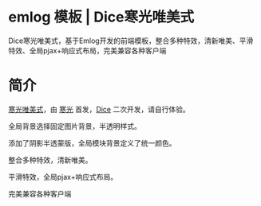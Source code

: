 # emlog 模板 | Dice寒光唯美式

Dice寒光唯美式，基于Emlog开发的前端模板，整合多种特效，清新唯美、平滑特效、全局pjax+响应式布局，完美兼容各种客户端

# 简介

[寒光唯美式](http://www.emlog.net/template/730)，由 [寒光](https://dxoca.cn "Dxoca") 首发，[Dice](http://blog.52linglong.com "Dice") 二次开发，请自行体验。

全局背景选择固定图片背景，半透明样式。

添加了阴影半透蒙版，全局模块背景定义了统一颜色。

整合多种特效，清新唯美。

平滑特效，全局pjax+响应式布局。

完美兼容各种客户端

